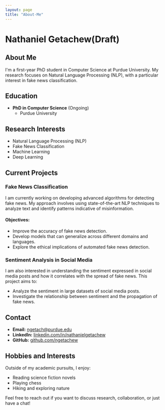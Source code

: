 ```yaml
---
layout: page
title: "About-Me"
---
```


# Nathaniel Getachew(Draft)

## About Me
I'm a first-year PhD student in Computer Science at Purdue University. My research focuses on Natural Language Processing (NLP), with a particular interest in fake news classification.

## Education
- **PhD in Computer Science** (Ongoing)
  - Purdue University

## Research Interests
- Natural Language Processing (NLP)
- Fake News Classification
- Machine Learning
- Deep Learning

## Current Projects
### Fake News Classification
I am currently working on developing advanced algorithms for detecting fake news. My approach involves using state-of-the-art NLP techniques to analyze text and identify patterns indicative of misinformation.

#### Objectives:
- Improve the accuracy of fake news detection.
- Develop models that can generalize across different domains and languages.
- Explore the ethical implications of automated fake news detection.

### Sentiment Analysis in Social Media
I am also interested in understanding the sentiment expressed in social media posts and how it correlates with the spread of fake news. This project aims to:
- Analyze the sentiment in large datasets of social media posts.
- Investigate the relationship between sentiment and the propagation of fake news.

## Contact
- **Email:** ngetach@purdue.edu
- **LinkedIn:** [linkedin.com/in/nathanielgetachew](https://www.linkedin.com/in/nathaniel-getachew-6a59b0201/)
- **GitHub:** [github.com/ngetachew](https://github.com/ngetachew)

## Hobbies and Interests
Outside of my academic pursuits, I enjoy:
- Reading science fiction novels
- Playing chess
- Hiking and exploring nature

Feel free to reach out if you want to discuss research, collaboration, or just have a chat!
